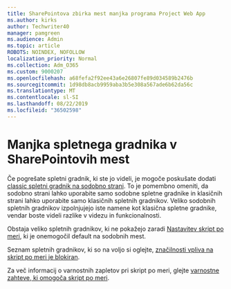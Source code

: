 ```yaml
---
title: SharePointova zbirka mest manjka programa Project Web App
ms.author: kirks
author: Techwriter40
manager: pamgreen
ms.audience: Admin
ms.topic: article
ROBOTS: NOINDEX, NOFOLLOW
localization_priority: Normal
ms.collection: Adm_O365
ms.custom: 9000207
ms.openlocfilehash: a68fefa2f92ee43a6e26807fe89d034589b2476b
ms.sourcegitcommit: 1d98db8acb9959aba3b5e308a567ade6b62da56c
ms.translationtype: MT
ms.contentlocale: sl-SI
ms.lasthandoff: 08/22/2019
ms.locfileid: "36502598"
---
```

# <a name="missing-web-part-in-sharepoint-site-collection"></a>Manjka spletnega gradnika v SharePointovih mest

Če pogrešate spletni gradnik, ki ste jo videli, je mogoče poskušate dodati [classic spletni gradnik na sodobno strani](https://support.office.com/article/classic-and-modern-web-part-experiences-3fdae6c3-8fc1-49ab-8708-8c104b882e64). To je pomembno omeniti, da sodobno strani lahko uporabite samo sodobne spletne gradnike in klasičnih strani lahko uporabite samo klasičnih spletnih gradnikov. Veliko sodobnih spletnih gradnikov izpolnjujejo iste namene kot klasična spletne gradnike, vendar boste videli razlike v videzu in funkcionalnosti.

Obstaja veliko spletnih gradnikov, ki ne pokažejo zaradi [Nastavitev skript po meri](https://docs.microsoft.com/sharepoint/allow-or-prevent-custom-script), ki je onemogočil default na sodobnih mest. 

Seznam spletnih gradnikov, ki so na voljo si oglejte, [značilnosti vpliva na skript po meri je blokiran](https://docs.microsoft.com/sharepoint/allow-or-prevent-custom-script#features-affected-when-custom-script-is-blocked).

 Za več informacij o varnostnih zapletov pri skript po meri, glejte [varnostne zahteve, ki omogoča skript po meri](https://docs.microsoft.com/sharepoint/security-considerations-of-allowing-custom-script).
